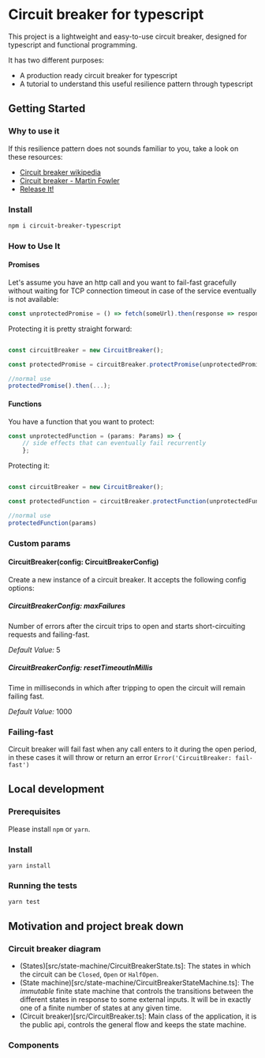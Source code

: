 # Circuit breaker for typescript

This project is a lightweight and easy-to-use circuit breaker, designed for typescript and functional programming.

It has two different purposes:
- A production ready circuit breaker for typescript
- A tutorial to understand this useful resilience pattern through typescript

## Getting Started

### Why to use it

If this resilience pattern does not sounds familiar to you, take a look on these resources:
- [Circuit breaker wikipedia](https://en.wikipedia.org/wiki/Circuit_breaker_design_pattern)
- [Circuit breaker - Martin Fowler](https://martinfowler.com/bliki/CircuitBreaker.html)
- [Release It!](https://pragprog.com/book/mnee2/release-it-second-edition)

### Install

```bash
npm i circuit-breaker-typescript
```

### How to Use It

#### Promises
Let's assume you have an http call and you want to fail-fast gracefully without waiting for TCP connection timeout in
 case of the service eventually is not available:
```typescript
const unprotectedPromise = () => fetch(someUrl).then(response => response.json());
```

Protecting it is pretty straight forward:
```typescript

const circuitBreaker = new CircuitBreaker();

const protectedPromise = circuitBreaker.protectPromise(unprotectedPromise);

//normal use
protectedPromise().then(...);
```

#### Functions
You have a function that you want to protect:
```typescript
const unprotectedFunction = (params: Params) => { 
    // side effects that can eventually fail recurrently 
    };
```

Protecting it:
```typescript

const circuitBreaker = new CircuitBreaker();

const protectedFunction = circuitBreaker.protectFunction(unprotectedFunction);

//normal use
protectedFunction(params)
```

### Custom params

#### CircuitBreaker(config: CircuitBreakerConfig)

Create a new instance of a circuit breaker. It accepts the following config options:

##### CircuitBreakerConfig: maxFailures

Number of errors after the circuit trips to open and starts short-circuiting requests and failing-fast.

*Default Value:* 5

##### CircuitBreakerConfig: resetTimeoutInMillis

Time in milliseconds in which after tripping to open the circuit will remain failing fast.

*Default Value:* 1000

### Failing-fast

Circuit breaker will fail fast when any call enters to it during the open period, in these cases it will throw or return
an error `Error('CircuitBreaker: fail-fast')`

## Local development

### Prerequisites

Please install `npm` or `yarn`.

### Install 

`yarn install`

### Running the tests

`yarn test`

## Motivation and project break down

### Circuit breaker diagram

- (States)[src/state-machine/CircuitBreakerState.ts]: The states in which the circuit can be `Closed`, `Open` or 
`HalfOpen`.
- (State machine)[src/state-machine/CircuitBreakerStateMachine.ts]: The *immutable* finite state machine that controls 
the 
transitions between the different states in response to some external inputs. It will be in exactly one of a finite 
number of states at any given time. 
- (Circuit breaker)[src/CircuitBreaker.ts]: Main class of the application, it is the public api, controls the general 
flow and keeps the state machine.

### Components


